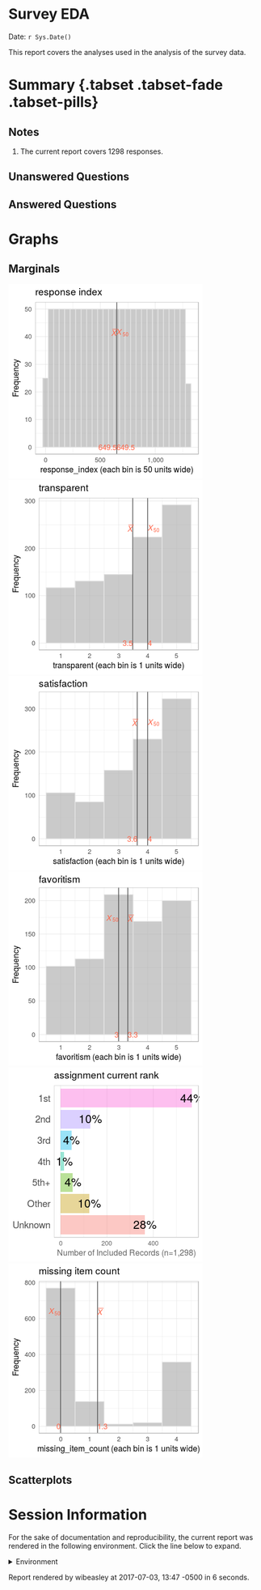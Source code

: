 # Survey EDA
Date: `r Sys.Date()`  

This report covers the analyses used in the analysis of the survey data.

<!--  Set the working directory to the repository's base directory; this assumes the report is nested inside of two directories.-->


<!-- Set the report-wide options, and point to the external code file. -->


<!-- Load 'sourced' R files.  Suppress the output when loading sources. --> 


<!-- Load packages, or at least verify they're available on the local machine.  Suppress the output when loading packages. --> 


<!-- Load any global functions and variables declared in the R file.  Suppress the output. --> 


<!-- Declare any global functions specific to a Rmd output.  Suppress the output. --> 


<!-- Load the datasets.   -->


<!-- Tweak the datasets.   -->


# Summary {.tabset .tabset-fade .tabset-pills}

## Notes 
1. The current report covers 1298 responses.

## Unanswered Questions

## Answered Questions

# Graphs

## Marginals
![](figure-png/marginals-1.png)<!-- -->![](figure-png/marginals-2.png)<!-- -->![](figure-png/marginals-3.png)<!-- -->![](figure-png/marginals-4.png)<!-- -->![](figure-png/marginals-5.png)<!-- -->![](figure-png/marginals-6.png)<!-- -->

## Scatterplots



# Session Information
For the sake of documentation and reproducibility, the current report was rendered in the following environment.  Click the line below to expand.

<details>
  <summary>Environment <span class="glyphicon glyphicon-plus-sign"></span></summary>

```
Session info --------------------------------------------------------------------------------------
```

```
 setting  value                       
 version  R version 3.4.1 (2017-06-30)
 system   x86_64, linux-gnu           
 ui       X11                         
 language en_US                       
 collate  en_US.UTF-8                 
 tz       America/Chicago             
 date     2017-07-03                  
```

```
Packages ------------------------------------------------------------------------------------------
```

```
 package         * version     date       source                                  
 assertthat        0.2.0       2017-04-11 CRAN (R 3.4.0)                          
 backports         1.1.0       2017-05-22 CRAN (R 3.4.0)                          
 base            * 3.4.1       2017-07-01 local                                   
 bindr             0.1         2016-11-13 CRAN (R 3.4.1)                          
 bindrcpp        * 0.2         2017-06-17 CRAN (R 3.4.0)                          
 colorspace        1.3-2       2016-12-14 CRAN (R 3.4.1)                          
 compiler          3.4.1       2017-07-01 local                                   
 datasets        * 3.4.1       2017-07-01 local                                   
 devtools          1.13.2      2017-06-02 CRAN (R 3.4.0)                          
 digest            0.6.12      2017-01-27 CRAN (R 3.4.1)                          
 dplyr             0.7.1       2017-06-22 CRAN (R 3.4.0)                          
 evaluate          0.10.1      2017-06-24 CRAN (R 3.4.0)                          
 ggplot2         * 2.2.1       2016-12-30 CRAN (R 3.4.1)                          
 glue              1.1.1       2017-06-21 CRAN (R 3.4.0)                          
 graphics        * 3.4.1       2017-07-01 local                                   
 grDevices       * 3.4.1       2017-07-01 local                                   
 grid              3.4.1       2017-07-01 local                                   
 gtable            0.2.0       2016-02-26 CRAN (R 3.4.1)                          
 hms               0.3         2016-11-22 CRAN (R 3.4.1)                          
 htmltools         0.3.6       2017-04-28 CRAN (R 3.4.0)                          
 knitr           * 1.16        2017-05-18 CRAN (R 3.4.0)                          
 labeling          0.3         2014-08-23 CRAN (R 3.4.1)                          
 lazyeval          0.2.0       2016-06-12 CRAN (R 3.4.1)                          
 magrittr        * 1.5         2014-11-22 CRAN (R 3.4.1)                          
 memoise           1.1.0       2017-04-21 CRAN (R 3.4.0)                          
 methods         * 3.4.1       2017-07-01 local                                   
 munsell           0.4.3       2016-02-13 CRAN (R 3.4.1)                          
 pkgconfig         2.0.1       2017-03-21 CRAN (R 3.4.1)                          
 plyr              1.8.4       2016-06-08 CRAN (R 3.4.1)                          
 R6                2.2.2       2017-06-17 CRAN (R 3.4.0)                          
 Rcpp              0.12.11     2017-05-22 CRAN (R 3.4.0)                          
 readr             1.1.1       2017-05-16 CRAN (R 3.4.0)                          
 rlang             0.1.1.9000  2017-07-02 Github (hadley/rlang@ff87439)           
 rmarkdown         1.6         2017-06-15 CRAN (R 3.4.0)                          
 rprojroot         1.2         2017-01-16 CRAN (R 3.4.1)                          
 scales            0.4.1       2016-11-09 CRAN (R 3.4.1)                          
 stats           * 3.4.1       2017-07-01 local                                   
 stringi           1.1.5       2017-04-07 CRAN (R 3.4.1)                          
 stringr           1.2.0       2017-02-18 CRAN (R 3.4.1)                          
 TabularManifest   0.1-16.9001 2017-07-03 Github (Melinae/TabularManifest@de7a3e8)
 tibble            1.3.3       2017-06-01 Github (tidyverse/tibble@b2275d5)       
 tools             3.4.1       2017-07-01 local                                   
 utils           * 3.4.1       2017-07-01 local                                   
 withr             1.0.2       2016-06-20 CRAN (R 3.4.1)                          
 yaml              2.1.14      2016-11-12 CRAN (R 3.4.1)                          
```
</details>



Report rendered by wibeasley at 2017-07-03, 13:47 -0500 in 6 seconds.

